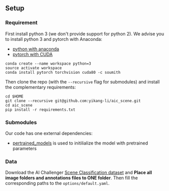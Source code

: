 ## Setup

### Requirement 

First install python 3 (we don't provide support for python 2). We advise you to install python 3 and pytorch with Anaconda:

- [python with anaconda](https://www.continuum.io/downloads)
- [pytorch with CUDA](http://pytorch.org)

```
conda create --name workspace python=3
source activate workspace
conda install pytorch torchvision cuda80 -c soumith
```

Then clone the repo (with the `--recursive` flag for submodules) and install the complementary requirements:

```
cd $HOME
git clone --recursive git@github.com:yikang-li/aic_scene.git
cd aic_scene
pip install -r requirements.txt
```

### Submodules

Our code has one external dependencies:

- [pertrained_models](https://github.com/Cadene/pretrained-models.pytorch) is used to initilialize the model with pretrained parameters


### Data 

Download the AI Challenger [Scene Classification dataset](https://challenger.ai/competition/scene/subject) and **Place all image folders and annotations files to ONE folder**. Then fill the corresponding paths to the   ```options/default.yaml```.
